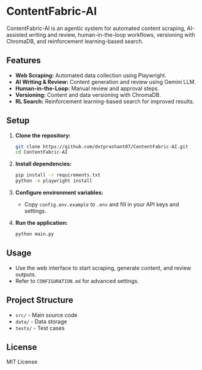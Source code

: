 # ContentFabric-AI

ContentFabric-AI is an agentic system for automated content scraping, AI-assisted writing and review, human-in-the-loop workflows, versioning with ChromaDB, and reinforcement learning-based search.

## Features
- **Web Scraping:** Automated data collection using Playwright.
- **AI Writing & Review:** Content generation and review using Gemini LLM.
- **Human-in-the-Loop:** Manual review and approval steps.
- **Versioning:** Content and data versioning with ChromaDB.
- **RL Search:** Reinforcement learning-based search for improved results.

## Setup

1. **Clone the repository:**
   ```sh
   git clone https://github.com/dxtprashant07/ContentFabric-AI.git
   cd ContentFabric-AI
   ```

2. **Install dependencies:**
   ```sh
   pip install -r requirements.txt
   python -m playwright install
   ```

3. **Configure environment variables:**
   - Copy `config.env.example` to `.env` and fill in your API keys and settings.

4. **Run the application:**
   ```sh
   python main.py
   ```

## Usage

- Use the web interface to start scraping, generate content, and review outputs.
- Refer to `CONFIGURATION.md` for advanced settings.

## Project Structure

- `src/` - Main source code
- `data/` - Data storage
- `tests/` - Test cases

## License

MIT License 